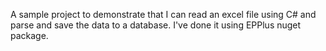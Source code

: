 A sample project to demonstrate that I can read an excel file using C# and parse and save the data to a database.
I've done it using EPPlus nuget package.
